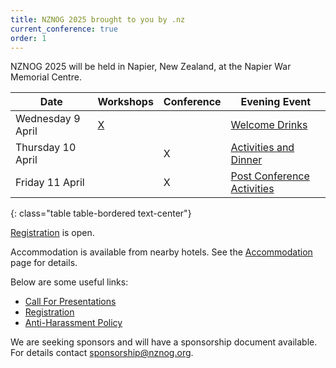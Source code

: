 ```yaml
---
title: NZNOG 2025 brought to you by .nz
current_conference: true
order: 1
---
```


NZNOG 2025 will be held in Napier, New Zealand, at the Napier War Memorial Centre.

| Date | Workshops | Conference | Evening Event |
| --- | --- | --- | --- |
| Wednesday 9 April | [X](nznog-2025/workshops) | | [Welcome Drinks](nznog-2025/welcome-drinks) |
| Thursday 10 April  | | X | [Activities and Dinner](nznog-2025/activities-and-dinner) |
| Friday 11 April    | | X | [Post Conference Activities](nznog-2025/post-conference-activities)|
{: class="table table-bordered text-center"}

[Registration](https://nznog-2025.lilregie.com/) is open.

Accommodation is available from nearby hotels. See the [Accommodation](nznog-2025/accommodation) page for details.

Below are some useful links:
- [Call For Presentations](nznog-2025/call-for-presentations)
- [Registration](https://nznog-2025.lilregie.com/)
- [Anti-Harassment Policy](/conference-anti-harassment-policy)

We are seeking sponsors and will have a sponsorship document available. For details contact [sponsorship@nznog.org](mailto:sponsorship@nznog.org).
